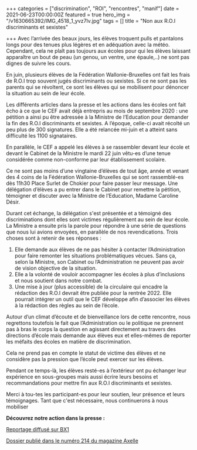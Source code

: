 +++
categories = ["discrimination", "ROI", "rencontres", "manif"]
date = 2021-06-23T00:00:00Z
featured = true
hero_img = "/v1630665392/IMG_4518_1_yvz7lv.jpg"
tags = []
title = "Non aux R.O.I discriminants et sexistes"

+++
Avec l’arrivée des beaux jours, les élèves troquent pulls et pantalons longs pour des tenues plus légères et en adéquation avec la météo. Cependant, cela ne plaît pas toujours aux écoles pour qui les élèves laissant apparaître un bout de peau (un genou, un ventre, une épaule,..) ne sont pas dignes de suivre les cours.

En juin, plusieurs élèves de la Fédération Wallonie-Bruxelles ont fait les frais de R.O.I trop souvent jugés discriminants ou sexistes. Si ce ne sont pas les parents qui se révoltent, ce sont les élèves qui se mobilisent pour dénoncer la situation au sein de leur école.

Les différents articles dans la presse et les actions dans les écoles ont fait écho à ce que le CEF avait déjà entrepris au mois de septembre 2020 : une pétition a ainsi pu être adressée à la Ministre de l’Education pour demander la fin des R.O.I discriminants et sexistes. A l’époque, celle-ci avait récolté un peu plus de 300 signatures. Elle a été relancée mi-juin et a atteint sans difficulté les 1100 signataires.

En parallèle, le CEF a appelé les élèves à se rassembler devant leur école et devant le Cabinet de la Ministre le mardi 22 juin vêtu-es d’une tenue considérée comme non-conforme par leur établissement scolaire.

Ce ne sont pas moins d’une vingtaine d’élèves de tout âge, année et venant des 4 coins de la Fédération Wallonie-Bruxelles qui se sont rassemblé-es dès 11h30 Place Surlet de Chokier pour faire passer leur message. Une délégation d’élèves a pu entrer dans le Cabinet pour remettre la pétition, témoigner et discuter avec la Ministre de l’Education, Madame Caroline Désir.

Durant cet échange, la délégation s'est présentée et a témoigné des discriminations dont elles sont victimes régulièrement au sein de leur école. La Ministre a ensuite pris la parole pour répondre à une série de questions que nous lui avions envoyées, en parallèle de nos revendications. Trois choses sont à retenir de ses réponses : 

1. Elle demande aux élèves de ne pas hésiter à contacter l’Administration pour faire remonter les situations problématiques vécues. Sans ça, selon la Ministre, son Cabinet ou l’Administration ne peuvent pas avoir de vision objective de la situation.
2. Elle a la volonté de vouloir accompagner les écoles à plus d’inclusions et nous soutient dans notre combat.
3. Une mise à jour (plus accessible) de la circulaire qui encadre la rédaction des R.O.I devrait être publiée pour la rentrée 2022. Elle pourrait intégrer un outil que le CEF développe afin d’associer les élèves à la rédaction des règles au sein de l’école.

Autour d’un climat d’écoute et de bienveillance lors de cette rencontre, nous regrettons toutefois le fait que l’Administration ou le politique ne prennent pas à bras le corps la question en agissant directement au travers des directions d’école mais demande aux élèves eux et elles-mêmes de reporter les méfaits des écoles en matière de discrimination.  
  
Cela ne prend pas en compte le statut de victime des élèves et ne considère pas la pression que l’école peut exercer sur les élèves.  
  
Pendant ce temps-là, les élèves resté-es à l’extérieur ont pu échanger leur expérience en sous-groupes mais aussi écrire leurs besoins et recommandations pour mettre fin aux R.O.I discriminants et sexistes.

Merci à tou-tes les participant-es pour leur soutien, leur présence et leurs témoignages. Tant que c'est nécessaire, nous continuerons à nous mobiliser

**Découvrez notre action dans la presse :**

[Reportage diffusé sur BX1]()

[Dossier publié dans le numéro 214 du magazine Axelle](https://www.axellemag.be/ecoles-sexisme-regles-vestimentaires/) 